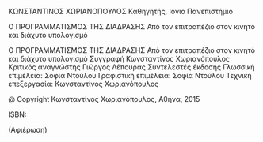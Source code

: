 

ΚΩΝΣΤΑΝΤΙΝΟΣ ΧΩΡΙΑΝΟΠΟΥΛΟΣ
Καθηγητής, Ιόνιο Πανεπιστήμιο







Ο ΠΡΟΓΡΑΜΜΑΤΙΣΜΟΣ ΤΗΣ ΔΙΑΔΡΑΣΗΣ
Από τον επιτραπέζιο στον κινητό και διάχυτο υπολογισμό

















Ο ΠΡΟΓΡΑΜΜΑΤΙΣΜΟΣ ΤΗΣ ΔΙΑΔΡΑΣΗΣ
Από τον επιτραπέζιο στον κινητό και διάχυτο υπολογισμό
Συγγραφή
Κωνσταντίνος Χωριανόπουλος
Κριτικός αναγνώστης
Γιώργος Λέπουρας
Συντελεστές έκδοσης
Γλωσσική επιμέλεια:
Σοφία Ντούλου
Γραφιστική επιμέλεια:
Σοφία Ντούλου
Τεχνική επεξεργασία:
Κωνσταντίνος Χωριανόπουλος





@ Copyright Κωνσταντίνος Χωριανόπουλος, Αθήνα, 2015


ISBN:





(Αφιέρωση)
